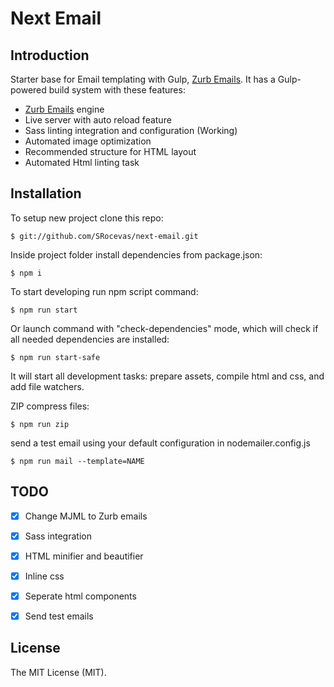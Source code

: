 # Next Email

## Introduction

Starter base for Email templating with Gulp, [Zurb Emails](https://foundation.zurb.com/emails.html). It has a Gulp-powered build system with these features:

- [Zurb Emails](https://foundation.zurb.com/emails.html) engine
- Live server with auto reload feature
- Sass linting integration and configuration (Working)
- Automated image optimization
- Recommended structure for HTML layout
- Automated Html linting task


## Installation

To setup new project clone this repo:

```
$ git://github.com/SRocevas/next-email.git
```

Inside project folder install dependencies from package.json:

```
$ npm i
```

To start developing run npm script command:

```
$ npm run start
```

Or launch command with "check-dependencies" mode, which will check if all needed dependencies are installed:

```
$ npm run start-safe
```

It will start all development tasks: prepare assets, compile html and css, and add file watchers.

ZIP compress files:

```
$ npm run zip
```

send a test email using your default configuration in nodemailer.config.js

```
$ npm run mail --template=NAME
```


## TODO

- [X] Change MJML to Zurb emails
- [X] Sass integration
- [X] HTML minifier and beautifier
- [X] Inline css
- [X] Seperate html components
- [X] Send test emails


## License

The MIT License (MIT).
